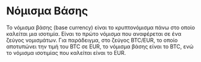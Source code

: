 # Νόμισμα Βάσης

Το νόμισμα βάσης (base currency) είναι το κρυπτονόμισμα πάνω στο οποίο καλείται μια ισοτιμία. Είναι το πρώτο νόμισμα που αναφέρεται σε ένα ζεύγος νομισμάτων. Για παράδειγμα, στο ζεύγος BTC/EUR, το οποίο αποτυπώνει την τιμή του BTC σε EUR, το νόμισμα βάσης είναι το BTC, ενώ το νόμισμα ισοτιμίας που καλείται είναι το EUR.
